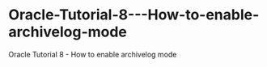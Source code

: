 # Oracle-Tutorial-8---How-to-enable-archivelog-mode
Oracle Tutorial 8 - How to enable archivelog mode
